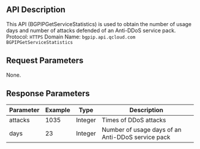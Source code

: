 ﻿[//]: # (chinagitpath:XXXXX)

## API Description
This API (BGPIPGetServiceStatistics) is used to obtain the number of usage days and number of attacks defended of an Anti-DDoS service pack.
Protocol: `HTTPS`
Domain Name: `bgpip.api.qcloud.com`
`BGPIPGetServiceStatistics`

## Request Parameters
None.

## Response Parameters

| Parameter | Example| Type | Description |
|---------|---------|---------|---------|
| attacks | 1035| Integer | Times of DDoS attacks |
| days | 23 | Integer | Number of usage days of an Anti-DDoS service pack|

